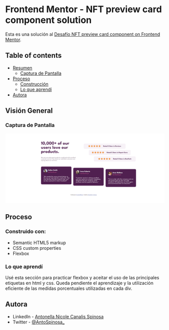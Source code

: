 # Frontend Mentor - NFT preview card component solution

Esta es una solución al [Desafío NFT preview card component on Frontend Mentor](https://www.frontendmentor.io/challenges/social-proof-section-6e0qTv_bA).

## Table of contents

- [Resumen](#Resumen)
  - [Captura de Pantalla](#Captura-de-pantalla)
- [Proceso](#Proceso)
  - [Construcción](#Construcción)
  - [Lo que aprendí](#Lo-que-aprendí)
- [Autora](#Autora)

## Visión General

### Captura de Pantalla

![](./design/my-solution.png)

## Proceso

### Construido con:

- Semantic HTML5 markup
- CSS custom properties
- Flexbox

### Lo que aprendí

Usé esta sección para practicar flexbox y aceitar el uso de las principales etiquetas en html y css. Queda pendiente el aprendizaje y la utilización eficiente de las medidas porcentuales utilizadas en cada div.

## Autora

- LinkedIn - [Antonella Nicole Canalis Spinosa](https://www.linkedin.com/in/antonella-nicole-canalis-spinosa-/)
- Twitter - [@AntoSpinosa\_](https://twitter.com/AntoSpinosa_)
